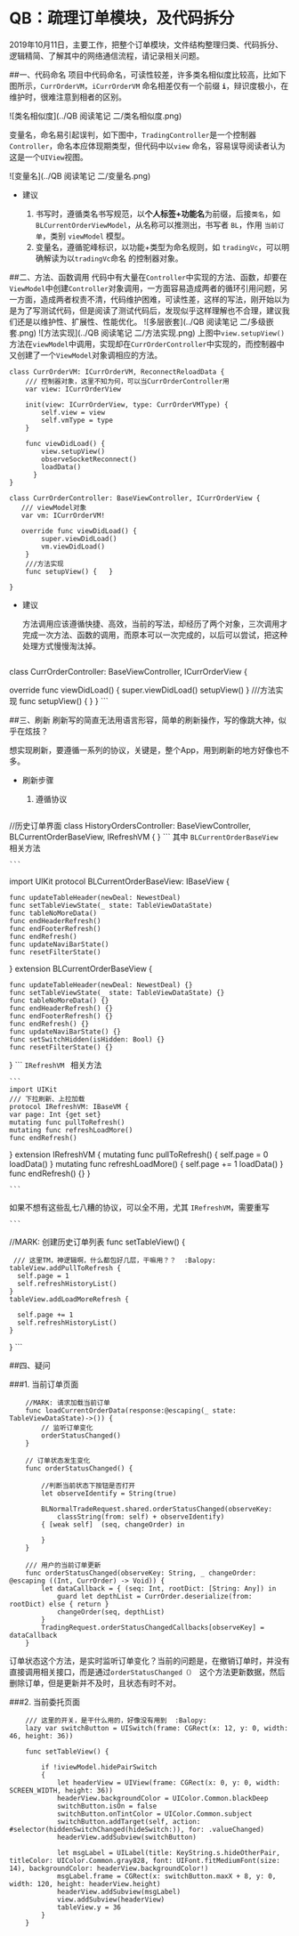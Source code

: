 # QB：疏理订单模块，及代码拆分
2019年10月11日，主要工作，把整个订单模块，文件结构整理归类、代码拆分、逻辑精简、了解其中的网络通信流程，请记录相关问题。

##一、代码命名
项目中代码命名，可读性较差，许多类名相似度比较高，比如下图所示，`CurrOrderVM`，`iCurrOrderVM` 命名相差仅有一个前缀 **`i`**，辩识度极小，在维护时，很难注意到相者的区别。

![类名相似度](../QB 阅读笔记 二/类名相似度.png)

变量名，命名易引起误判，如下图中，`TradingController`是一个控制器`Controller`，命名本应体现期类型，但代码中以`view` 命名，容易误导阅读者认为这是一个`UIView`视图。

![变量名](../QB 阅读笔记 二/变量名.png)

* 建议

	1. 书写时，遵循类名书写规范，以**个人标签+功能名**为前缀，后接`类名`，如 `BLCurrentOrderViewModel`，从名称可以推测出，书写者 `BL`，作用 `当前订单`，类别 `viewModel` 模型。
	2. 变量名，遵循驼峰标识，以功能+类型为命名规则，如 `tradingVc`，可以明确解读为以`tradingVc`命名 的控制器对象。

##二、方法、函数调用
代码中有大量在`Controller`中实现的方法、函数，却要在`ViewModel`中创建`Controller`对象调用，一方面容易造成两者的循环引用问题，另一方面，造成两者权责不清，代码维护困难，可读性差，这样的写法，刚开始以为是为了写测试代码，但是阅读了测试代码后，发现似乎这样理解也不合理，建议我们还是以维护性、扩展性、性能优化。
![多层嵌套](../QB 阅读笔记 二/多级嵌套.png)
![方法实现](../QB 阅读笔记 二/方法实现.png)
上图中`view.setupView()`方法在`viewModel`中调用，实现却在`CurrOrderController`中实现的，而控制器中又创建了一个`ViewModel`对象调相应的方法。

```
class CurrOrderVM: ICurrOrderVM, ReconnectReloadData {
	/// 控制器对象，这里不知为何，可以当CurrOrderController用
    var view: ICurrOrderView
    
    init(view: ICurrOrderView, type: CurrOrderVMType) {
        self.view = view
        self.vmType = type
    }
    
    func viewDidLoad() {
        view.setupView()
        observeSocketReconnect()
        loadData()
      }
}
```
    
```
class CurrOrderController: BaseViewController, ICurrOrderView { 
   /// viewModel对象
   var vm: ICurrOrderVM!

   override func viewDidLoad() {
        super.viewDidLoad()
        vm.viewDidLoad()
 	}
 	///方法实现
 	func setupView() {   }
 	
}
```

* 建议
	 
	 方法调用应该遵循快捷、高效，当前的写法，却经历了两个对象，三次调用才完成一次方法、函数的调用，而原本可以一次完成的，以后可以尝试，把这种处理方式慢慢淘汰掉。

	 ```
class CurrOrderController: BaseViewController, ICurrOrderView { 

   override func viewDidLoad() {
        super.viewDidLoad()
		  setupView()
    }
     	///方法实现
 	func setupView() {   }
}
	 ```

##三、刷新
刷新写的简直无法用语言形容，简单的刷新操作，写的像跳大神，似乎在炫技？

想实现刷新，要遵循一系列的协议，关键是，整个App，用到刷新的地方好像也不多。

* 刷新步骤
	1. 遵循协议
	
	```
//历史订单界面
class HistoryOrdersController: BaseViewController, BLCurrentOrderBaseView, IRefreshVM 
{
}
	```
其中 `BLCurrentOrderBaseView ` 相关方法
	
	```
import UIKit
protocol BLCurrentOrderBaseView: IBaseView {
  
    func updateTableHeader(newDeal: NewestDeal)
    func setTableViewState(_ state: TableViewDataState)
    func tableNoMoreData()
    func endHeaderRefresh()
    func endFooterRefresh()
    func endRefresh()
    func updateNaviBarState()
    func resetFilterState()
}
extension BLCurrentOrderBaseView {
   
    func updateTableHeader(newDeal: NewestDeal) {}
    func setTableViewState(_ state: TableViewDataState) {}
    func tableNoMoreData() {}
    func endHeaderRefresh() {}
    func endFooterRefresh() {}
    func endRefresh() {}
    func updateNaviBarState() {}
    func setSwitchHidden(isHidden: Bool) {}
    func resetFilterState() {}
}
	```
`IRefreshVM ` 相关方法

	```
	import UIKit
	/// 下拉刷新、上拉加载
	protocol IRefreshVM: IBaseVM {
    var page: Int {get set}
    mutating func pullToRefresh()
    mutating func refreshLoadMore()
    func endRefresh()
}
extension IRefreshVM {
    mutating func pullToRefresh() {
        self.page = 0
        loadData()
    }
    mutating func refreshLoadMore() {
        self.page += 1
        loadData()
    }
    func endRefresh() {}
}

	```
如果不想有这些乱七八糟的协议，可以全不用，尤其 `IRefreshVM`，需要重写

	```
//MARK: 创建历史订单列表
func setTableView() {
       
     /// 这里TM，神逻辑啊，什么都包好几层，干嘛用？？  :Balopy:
    tableView.addPullToRefresh {
      self.page = 1
      self.refreshHistoryList()
    }
    tableView.addLoadMoreRefresh { 
            
      self.page += 1
      self.refreshHistoryList()
    }
}
	```


##四、疑问

###1. 当前订单页面


```
    //MARK: 请求加载当前订单
    func loadCurrentOrderData(response:@escaping(_ state: TableViewDataState)->()) {
        // 监听订单变化
        orderStatusChanged()
    }
```

```
    // 订单状态发生变化
    func orderStatusChanged() {
        
        //判断当前状态下按钮是否打开
        let observeIdentify = String(true)
        
        BLNormalTradeRequest.shared.orderStatusChanged(observeKey:
            classString(from: self) + observeIdentify)
        { [weak self]  (seq, changeOrder) in
        
        }
    }
```

```
    /// 用户的当前订单更新
    func orderStatusChanged(observeKey: String, _ changeOrder: @escaping ((Int, CurrOrder) -> Void)) {
        let dataCallback = { (seq: Int, rootDict: [String: Any]) in
            guard let depthList = CurrOrder.deserialize(from: rootDict) else { return }
            changeOrder(seq, depthList)
        }
        TradingRequest.orderStatusChangedCallbacks[observeKey] = dataCallback
    }
```

订单状态这个方法，是实时监听订单变化？当前的问题是，在撤销订单时，并没有直接调用相关接口，而是通过`orderStatusChanged（） `这个方法更新数据，然后删除订单，但是更新并不及时，且状态有时不对。

###2. 当前委托页面

```
    /// 这里的开关，是干什么用的，好像没有用到  :Balopy:
    lazy var switchButton = UISwitch(frame: CGRect(x: 12, y: 0, width: 46, height: 36))
    
    func setTableView() {
 
        if !iviewModel.hidePairSwitch
        {
            let headerView = UIView(frame: CGRect(x: 0, y: 0, width: SCREEN_WIDTH, height: 36))
            headerView.backgroundColor = UIColor.Common.blackDeep
            switchButton.isOn = false
            switchButton.onTintColor = UIColor.Common.subject
            switchButton.addTarget(self, action: #selector(hiddenSwitchChanged(hideSwitch:)), for: .valueChanged)
            headerView.addSubview(switchButton)
            
            let msgLabel = UILabel(title: KeyString.s.hideOtherPair, titleColor: UIColor.Common.gray828, font: UIFont.fitMediumFont(size: 14), backgroundColor: headerView.backgroundColor!)
            msgLabel.frame = CGRect(x: switchButton.maxX + 8, y: 0, width: 120, height: headerView.height)
            headerView.addSubview(msgLabel)
            view.addSubview(headerView)
            tableView.y = 36
        }
    }
```

